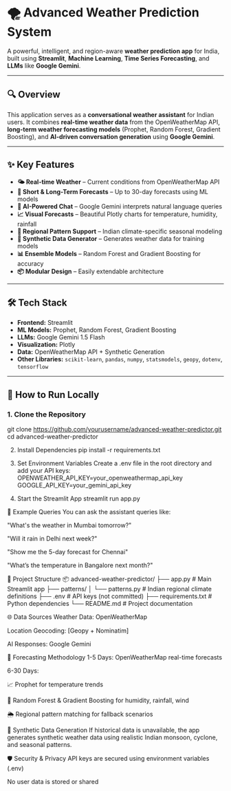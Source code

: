 # 🌪️ Advanced Weather Prediction System

A powerful, intelligent, and region-aware **weather prediction app** for India, built using **Streamlit**, **Machine Learning**, **Time Series Forecasting**, and **LLMs** like **Google Gemini**.

---

## 🔍 Overview

This application serves as a **conversational weather assistant** for Indian users. It combines **real-time weather data** from the OpenWeatherMap API, **long-term weather forecasting models** (Prophet, Random Forest, Gradient Boosting), and **AI-driven conversation generation** using **Google Gemini**.

---

## ✨ Key Features

- **🌤️ Real-time Weather** – Current conditions from OpenWeatherMap API
- **📅 Short & Long-Term Forecasts** – Up to 30-day forecasts using ML models
- **🧠 AI-Powered Chat** – Google Gemini interprets natural language queries
- **📈 Visual Forecasts** – Beautiful Plotly charts for temperature, humidity, rainfall
- **📍 Regional Pattern Support** – Indian climate-specific seasonal modeling
- **🧪 Synthetic Data Generator** – Generates weather data for training models
- **📊 Ensemble Models** – Random Forest and Gradient Boosting for accuracy
- **📦 Modular Design** – Easily extendable architecture

---

## 🛠️ Tech Stack

- **Frontend:** Streamlit
- **ML Models:** Prophet, Random Forest, Gradient Boosting
- **LLMs:** Google Gemini 1.5 Flash
- **Visualization:** Plotly
- **Data:** OpenWeatherMap API + Synthetic Generation
- **Other Libraries:** `scikit-learn`, `pandas`, `numpy`, `statsmodels`, `geopy`, `dotenv`, `tensorflow`

---

## 🚀 How to Run Locally

### 1. Clone the Repository

git clone https://github.com/yourusername/advanced-weather-predictor.git
cd advanced-weather-predictor

2. Install Dependencies
pip install -r requirements.txt

3. Set Environment Variables
Create a .env file in the root directory and add your API keys:
OPENWEATHER_API_KEY=your_openweathermap_api_key
GOOGLE_API_KEY=your_gemini_api_key

4. Start the Streamlit App
streamlit run app.py

💬 Example Queries
You can ask the assistant queries like:

"What's the weather in Mumbai tomorrow?"

"Will it rain in Delhi next week?"

"Show me the 5-day forecast for Chennai"

"What’s the temperature in Bangalore next month?"

📂 Project Structure
📦 advanced-weather-predictor/
├── app.py                        # Main Streamlit app
├── patterns/
│   └── patterns.py               # Indian regional climate definitions
├── .env                          # API keys (not committed)
├── requirements.txt              # Python dependencies
└── README.md                     # Project documentation

🌐 Data Sources
Weather Data: OpenWeatherMap

Location Geocoding: [Geopy + Nominatim]

AI Responses: Google Gemini

🧠 Forecasting Methodology
1-5 Days: OpenWeatherMap real-time forecasts

6-30 Days:

📈 Prophet for temperature trends

🌲 Random Forest & Gradient Boosting for humidity, rainfall, wind

🌦️ Regional pattern matching for fallback scenarios

🧪 Synthetic Data Generation
If historical data is unavailable, the app generates synthetic weather data using realistic Indian monsoon, cyclone, and seasonal patterns.

🛡️ Security & Privacy
API keys are secured using environment variables (.env)

No user data is stored or shared